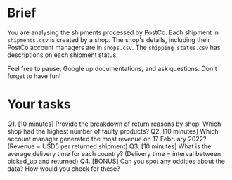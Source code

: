 # Brief
You are analysing the shipments processed by PostCo. Each shipment in `shipments.csv` is created by a shop.
The shop's details, including their PostCo account managers are in `shops.csv`.
The `shipping_status.csv` has descriptions on each shipment status.

Feel free to pause, Google up documentations, and ask questions. Don't forget to have fun!

# Your tasks
Q1. [10 minutes] Provide the breakdown of return reasons by shop. Which shop had the highest number of faulty products?
Q2. [10 minutes] Which account manager generated the most revenue on 17 February 2022? (Revenue = USD5 per returned shipment)
Q3. [10 minutes] What is the average delivery time for each country? (Delivery time = interval between picked_up and returned)
Q4. [BONUS] Can you spot any oddities about the data? How would you check for these?